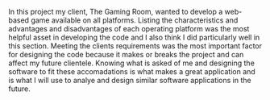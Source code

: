 In this project my client, The Gaming Room, wanted to develop a web-based game available on all platforms. Listing the characteristics and advantages and disadvantages of each operating platform was the most helpful asset in developing the code and I also think I did particularly well in this section. Meeting the clients requirements was the most important factor for designing the code because it makes or breaks the project and can affect my future clientele. Knowing what is asked of me and designing the software to fit these accomadations is what makes a great application and is what I will use to analye and design similar software applications in the future.

